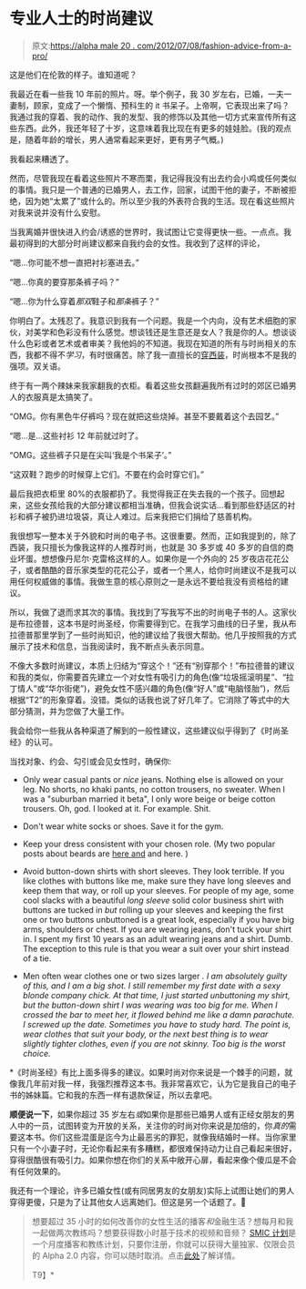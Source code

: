 # 专业人士的时尚建议

> 原文:[https://alpha male 20 . com/2012/07/08/fashion-advice-from-a-pro/](https://alphamale20.com/2012/07/08/fashion-advice-from-a-pro/)

这是他们在伦敦的样子。谁知道呢？

我最近在看一些我 10 年前的照片。呀。举个例子，我 30 岁左右，已婚，一夫一妻制，顾家，变成了一个懒惰、预科生的 it 书呆子。上帝啊，它表现出来了吗？我通过我的穿着、我的动作、我的发型、我的修饰以及其他一切方式来宣传所有这些东西。此外，我还年轻了十岁，这意味着我比现在有更多的娃娃脸。(我的观点是，随着年龄的增长，男人通常看起来更好，更有男子气概。)

我看起来糟透了。

然而，尽管我现在看着这些照片不寒而栗，我记得我没有出去约会小鸡或任何类似的事情。我只是一个普通的已婚男人，去工作，回家，试图干他的妻子，不断被拒绝，因为她“太累了”或什么的。所以至少我的外表符合我的生活。现在看这些照片对我来说并没有什么安慰。

当我离婚并很快进入约会/诱惑的世界时，我试图让它变得更快一些。一点点。我最初得到的大部分时尚建议都来自我约会的女性。我收到了这样的评论，

“嗯...你可能不想一直把衬衫塞进去。”

“嗯...你真的要穿那条裤子吗？”

“嗯...你为什么穿着*那双*鞋子和*那条*裤子？”

你明白了。太残忍了。我意识到我有一个问题。我是一个内向，没有艺术细胞的家伙，对美学和色彩没有什么感觉。想谈钱还是生意还是女人？我是你的人。想谈谈什么色彩或者艺术或者审美？我他妈的不知道。我现在知道的所有与时尚相关的东西，我都不得不*学习*，有时很痛苦。除了我一直擅长的[穿西装](http://www.blackdragon-blog.com/2012/04/26/how-to-buy-a-suit/ "How To Buy A Suit")，时尚根本不是我的强项。双关语。

终于有一两个辣妹来我家翻我的衣柜。看着这些女孩翻遍我所有过时的郊区已婚男人的衣服真是太搞笑了。

“OMG。你有黑色牛仔裤吗？现在就把这些烧掉。甚至不要戴着这个去园艺。”

“嗯...是...这些衬衫 12 年前就过时了。

“OMG。这些裤子只是在尖叫‘我是个书呆子’。”

“这双鞋？跑步的时候穿上它们。不要在约会时穿它们。”

最后我把衣柜里 80%的衣服都扔了。我觉得我正在失去我的一个孩子。回想起来，这些女孩给我的大部分建议都相当准确，但我会说实话...看到那些舒适区的衬衫和裤子被扔进垃圾袋，真让人难过。后来我把它们捐给了慈善机构。

我很想写一整本关于外貌和时尚的电子书。这很重要。然而，正如我提到的，除了西装，我只擅长为像我这样的人推荐时尚，也就是 30 多岁或 40 多岁的自信的商业坏蛋。想想像丹尼尔·克雷格这样的人。如果你是一个外向的 25 岁夜店花花公子，或者酷酷的音乐家类型的花花公子，或者一个黑人，给你时尚建议不是我可以用任何权威做的事情。我做生意的核心原则之一是永远不要给我没有资格给的建议。

所以，我做了退而求其次的事情。我找到了写我写不出的时尚电子书的人。这家伙是布拉德普，这本书是时尚圣经，你需要得到它。在我学习曲线的日子里，我从布拉德普那里学到了一些时尚知识，他的建议给了我很大帮助。他几乎按照我的方式展示了技术和信息，当我阅读时，我不断点头表示同意。

不像大多数时尚建议，本质上归结为“穿这个！”还有“别穿那个！”布拉德普的建议和我的类似，你需要首先建立一个对女性有吸引力的角色(像“垃圾摇滚明星”、“拉丁情人”或“华尔街佬”)，避免女性不感兴趣的角色(像“好人”或“电脑怪胎”)，然后根据“T2”的形象穿着。没错。类似的话我也说了好几年了。它消除了等式中的大部分猜测，并为您做了大量工作。

我会给你一些我从各种渠道了解到的一般性建议，这些建议似乎得到了《时尚圣经》的认可。

当找对象、约会、勾引或会见女性时，确保你:

*   Only wear casual pants or *nice* jeans. Nothing else is allowed on your leg. No shorts, no khaki pants, no cotton trousers, no sweater. When I was a "suburban married it beta", I only wore beige or beige cotton trousers. Oh, god. I looked at it. For example. Shit.

*   Don't wear white socks or shoes. Save it for the gym.

*   Keep your dress consistent with your chosen role. (My two popular posts about beards are [here and](http://www.blackdragon-blog.com/2011/07/25/facial-hair/ "Facial Hair") and here. )

*   Avoid button-down shirts with short sleeves. They look terrible. If you like clothes with buttons like me, make sure they have long sleeves and keep them that way, or roll up your sleeves. For people of my age, some cool slacks with a beautiful *long sleeve* solid color business shirt with buttons are tucked in *but* rolling up your sleeves and keeping the first one or two buttons unbuttoned is a great look, especially if you have big arms, shoulders or chest. If you are wearing jeans, don't tuck your shirt in. I spent my first 10 years as an adult wearing jeans and a shirt. Dumb. The exception to this rule is that you wear a suit over your shirt instead of a tie.

*   Men often wear clothes one or two sizes larger *. I am absolutely guilty of this, and I am a big shot. I still remember my first date with a sexy blonde company chick. At that time, I just started unbuttoning my shirt, but the button-down shirt I was wearing was too big for me. When I crossed the bar to meet her, it flowed behind me like a damn parachute. I screwed up the date. Sometimes you have to study hard. The point is, wear clothes that suit your body, or the next best thing is to wear slightly tighter clothes, even if you are not skinny. Too big is the worst choice.*

 *《时尚圣经》有比上面多得多的建议。如果时尚对你来说是一个棘手的问题，就像我几年前对我一样，我强烈推荐这本书。我非常喜欢它，认为它是我自己的电子书的姊妹篇。它和我的东西一样有退款保证，所以去拿吧。

**顺便说一下**，如果你超过 35 岁左右*或*如果你是那些已婚男人或有正经女朋友的男人中的一员，试图转变为开放的关系，关注你的时尚对你来说是加倍的，你*真的*需要这本书。你们这些混蛋是迄今为止最恶劣的罪犯，就像我结婚时一样。当你家里只有一个小妻子时，无论你看起来有多糟糕，都很难保持动力让自己看起来很好，穿得很酷很有吸引力。如果你想在你们的关系中敞开心扉，看起来像个傻瓜是不会有任何效果的。

我还有一个理论，许多已婚女性(或有同居男友的女朋友)实际上试图让她们的男人穿得更傻，只是为了让其他女人远离她们。但这是另一个话题了。🙂

> 想要超过 35 小时的如何改善你的女性生活的播客*和*金融生活？想每月和我一起做两次教练吗？想要获得数小时基于技术的视频和音频？ [SMIC 计划](https://alphamale20.kartra.com/page/vIL17)是一个月度播客和教练计划，只要你注册，你就可以获得大量独家、仅限会员的 Alpha 2.0 内容，你可以随时取消。点击[此处](https://alphamale20.kartra.com/page/vIL17)了解详情。
> 
> T9】*